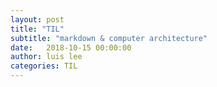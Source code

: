 ```yaml
---
layout: post
title: "TIL"
subtitle: "markdown & computer architecture"
date:   2018-10-15 00:00:00
author: luis lee
categories: TIL
---
```

